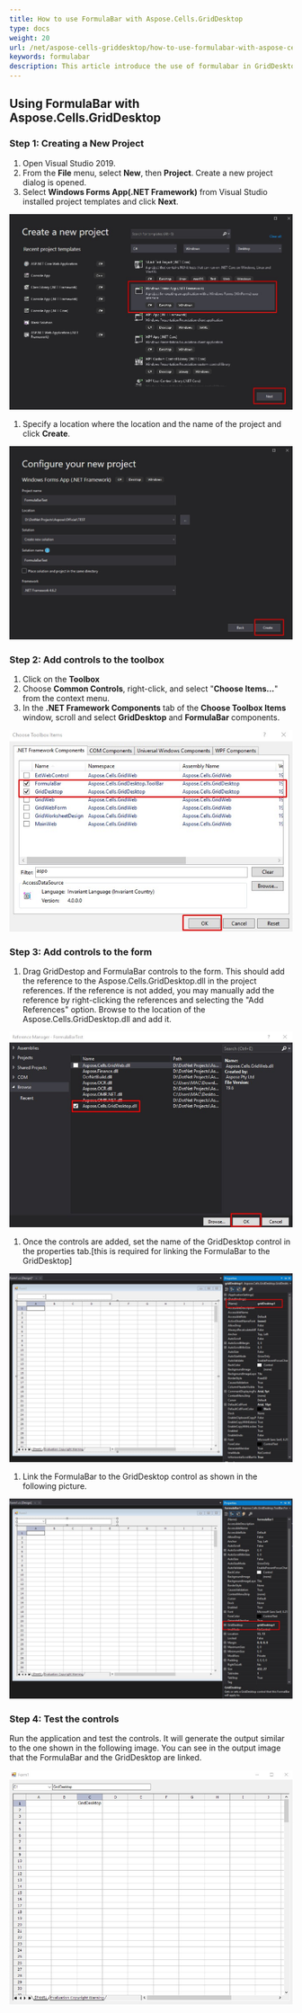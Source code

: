 ```yaml
---
title: How to use FormulaBar with Aspose.Cells.GridDesktop
type: docs
weight: 20
url: /net/aspose-cells-griddesktop/how-to-use-formulabar-with-aspose-cells-griddesktop/
keywords: formulabar
description: This article introduce the use of formulabar in GridDesktop.
---
```


## **Using FormulaBar with Aspose.Cells.GridDesktop**
### **Step 1: Creating a New Project**
1. Open Visual Studio 2019.
1. From the **File** menu, select **New**, then **Project**.
   Create a new project dialog is opened.
1. Select **Windows Forms App(.NET Framework)** from Visual Studio installed project templates and click **Next**.

![todo:image_alt_text](how-to-use-formulabar-with-aspose-cells-griddesktop_1.jpg)

1. Specify a location where the location and the name of the project and click **Create**.

![todo:image_alt_text](how-to-use-formulabar-with-aspose-cells-griddesktop_2.jpg)
### **Step 2: Add controls to the toolbox**
1. Click on the **Toolbox**
1. Choose **Common Controls**, right-click, and select "**Choose Items...**" from the context menu.
1. In the **.NET Framework Components** tab of the **Choose Toolbox Items** window, scroll and select **GridDesktop** and **FormulaBar** components.

![todo:image_alt_text](how-to-use-formulabar-with-aspose-cells-griddesktop_3.jpg)
### **Step 3: Add controls to the form**
1. Drag GridDestop and FormulaBar controls to the form. This should add the reference to the Aspose.Cells.GridDesktop.dll in the project references. If the reference is not added, you may manually add the reference by right-clicking the references and selecting the "Add References" option. Browse to the location of the Aspose.Cells.GridDesktop.dll and add it.

![todo:image_alt_text](how-to-use-formulabar-with-aspose-cells-griddesktop_4.jpg)

1. Once the controls are added, set the name of the GridDesktop control in the properties tab.[this is required for linking the FormulaBar to the GridDesktop]

![todo:image_alt_text](how-to-use-formulabar-with-aspose-cells-griddesktop_5.jpg)

1. Link the FormulaBar to the GridDesktop control as shown in the following picture.

![todo:image_alt_text](how-to-use-formulabar-with-aspose-cells-griddesktop_6.jpg)
### **Step 4: Test the controls**
Run the application and test the controls. It will generate the output similar to the one shown in the following image. You can see in the output image that the FormulaBar and the GridDesktop are linked.

![todo:image_alt_text](how-to-use-formulabar-with-aspose-cells-griddesktop_7.jpg)
